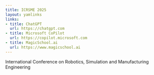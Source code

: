 ```yaml
---
title: ICRSME 2025 
layout: yamlinks
links:
- title: ChatGPT
  url: https://chatgpt.com
- title: Microsoft CoPilot
  url: https://copilot.microsoft.com
- title: MagicSchool.ai
  url: https://www.magicschool.ai
---
```

International Conference on Robotics, Simulation and Manufacturing Engineering